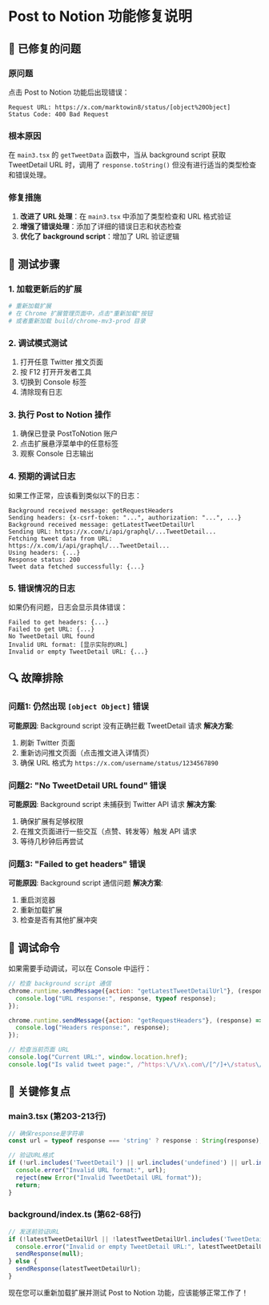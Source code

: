 # Post to Notion 功能修复说明

## 🔧 已修复的问题

### 原问题
点击 Post to Notion 功能后出现错误：
```
Request URL: https://x.com/marktowin8/status/[object%20Object]
Status Code: 400 Bad Request
```

### 根本原因
在 `main3.tsx` 的 `getTweetData` 函数中，当从 background script 获取 TweetDetail URL 时，调用了 `response.toString()` 但没有进行适当的类型检查和错误处理。

### 修复措施
1. **改进了 URL 处理**：在 `main3.tsx` 中添加了类型检查和 URL 格式验证
2. **增强了错误处理**：添加了详细的错误日志和状态检查
3. **优化了 background script**：增加了 URL 验证逻辑

## 🧪 测试步骤

### 1. 加载更新后的扩展
```bash
# 重新加载扩展
# 在 Chrome 扩展管理页面中，点击"重新加载"按钮
# 或者重新加载 build/chrome-mv3-prod 目录
```

### 2. 调试模式测试
1. 打开任意 Twitter 推文页面
2. 按 F12 打开开发者工具
3. 切换到 Console 标签
4. 清除现有日志

### 3. 执行 Post to Notion 操作
1. 确保已登录 PostToNotion 账户
2. 点击扩展悬浮菜单中的任意标签
3. 观察 Console 日志输出

### 4. 预期的调试日志
如果工作正常，应该看到类似以下的日志：
```
Background received message: getRequestHeaders
Sending headers: {x-csrf-token: "...", authorization: "...", ...}
Background received message: getLatestTweetDetailUrl  
Sending URL: https://x.com/i/api/graphql/...TweetDetail...
Fetching tweet data from URL: https://x.com/i/api/graphql/...TweetDetail...
Using headers: {...}
Response status: 200
Tweet data fetched successfully: {...}
```

### 5. 错误情况的日志
如果仍有问题，日志会显示具体错误：
```
Failed to get headers: {...}
Failed to get URL: {...}
No TweetDetail URL found
Invalid URL format: [显示实际的URL]
Invalid or empty TweetDetail URL: {...}
```

## 🔍 故障排除

### 问题1: 仍然出现 `[object Object]` 错误
**可能原因**: Background script 没有正确拦截 TweetDetail 请求
**解决方案**:
1. 刷新 Twitter 页面
2. 重新访问推文页面（点击推文进入详情页）
3. 确保 URL 格式为 `https://x.com/username/status/1234567890`

### 问题2: "No TweetDetail URL found" 错误
**可能原因**: Background script 未捕获到 Twitter API 请求
**解决方案**:
1. 确保扩展有足够权限
2. 在推文页面进行一些交互（点赞、转发等）触发 API 请求
3. 等待几秒钟后再尝试

### 问题3: "Failed to get headers" 错误
**可能原因**: Background script 通信问题
**解决方案**:
1. 重启浏览器
2. 重新加载扩展
3. 检查是否有其他扩展冲突

## 🔧 调试命令

如果需要手动调试，可以在 Console 中运行：

```javascript
// 检查 background script 通信
chrome.runtime.sendMessage({action: "getLatestTweetDetailUrl"}, (response) => {
  console.log("URL response:", response, typeof response);
});

chrome.runtime.sendMessage({action: "getRequestHeaders"}, (response) => {
  console.log("Headers response:", response);
});

// 检查当前页面 URL
console.log("Current URL:", window.location.href);
console.log("Is valid tweet page:", /^https:\/\/x\.com\/[^/]+\/status\/\d+$/.test(window.location.href));
```

## 📝 关键修复点

### main3.tsx (第203-213行)
```typescript
// 确保response是字符串
const url = typeof response === 'string' ? response : String(response);

// 验证URL格式
if (!url.includes('TweetDetail') || url.includes('undefined') || url.includes('[object')) {
  console.error("Invalid URL format:", url);
  reject(new Error("Invalid TweetDetail URL format"));
  return;
}
```

### background/index.ts (第62-68行)
```typescript
// 发送前验证URL
if (!latestTweetDetailUrl || !latestTweetDetailUrl.includes('TweetDetail')) {
  console.error("Invalid or empty TweetDetail URL:", latestTweetDetailUrl);
  sendResponse(null);
} else {
  sendResponse(latestTweetDetailUrl);
}
```

现在您可以重新加载扩展并测试 Post to Notion 功能，应该能够正常工作了！